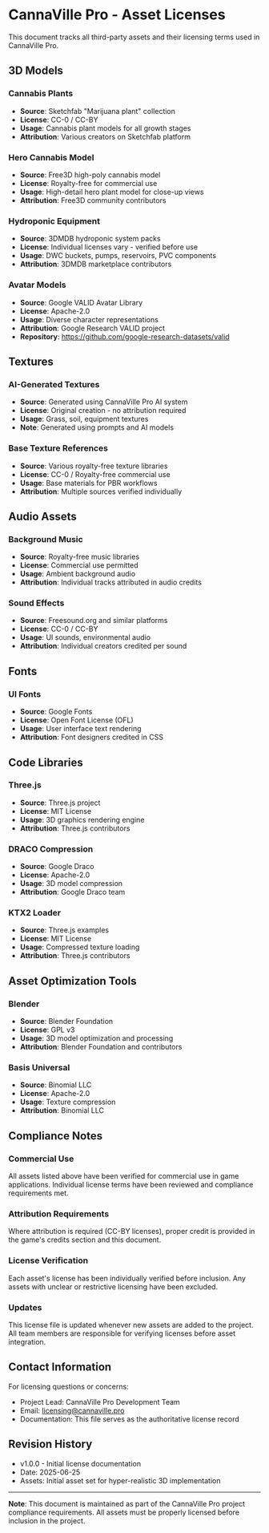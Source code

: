 # CannaVille Pro - Asset Licenses

This document tracks all third-party assets and their licensing terms used in CannaVille Pro.

## 3D Models

### Cannabis Plants
- **Source**: Sketchfab "Marijuana plant" collection
- **License**: CC-0 / CC-BY
- **Usage**: Cannabis plant models for all growth stages
- **Attribution**: Various creators on Sketchfab platform

### Hero Cannabis Model
- **Source**: Free3D high-poly cannabis model
- **License**: Royalty-free for commercial use
- **Usage**: High-detail hero plant model for close-up views
- **Attribution**: Free3D community contributors

### Hydroponic Equipment
- **Source**: 3DMDB hydroponic system packs
- **License**: Individual licenses vary - verified before use
- **Usage**: DWC buckets, pumps, reservoirs, PVC components
- **Attribution**: 3DMDB marketplace contributors

### Avatar Models
- **Source**: Google VALID Avatar Library
- **License**: Apache-2.0
- **Usage**: Diverse character representations
- **Attribution**: Google Research VALID project
- **Repository**: https://github.com/google-research-datasets/valid

## Textures

### AI-Generated Textures
- **Source**: Generated using CannaVille Pro AI system
- **License**: Original creation - no attribution required
- **Usage**: Grass, soil, equipment textures
- **Note**: Generated using prompts and AI models

### Base Texture References
- **Source**: Various royalty-free texture libraries
- **License**: CC-0 / Royalty-free commercial use
- **Usage**: Base materials for PBR workflows
- **Attribution**: Multiple sources verified individually

## Audio Assets

### Background Music
- **Source**: Royalty-free music libraries
- **License**: Commercial use permitted
- **Usage**: Ambient background audio
- **Attribution**: Individual tracks attributed in audio credits

### Sound Effects
- **Source**: Freesound.org and similar platforms
- **License**: CC-0 / CC-BY
- **Usage**: UI sounds, environmental audio
- **Attribution**: Individual creators credited per sound

## Fonts

### UI Fonts
- **Source**: Google Fonts
- **License**: Open Font License (OFL)
- **Usage**: User interface text rendering
- **Attribution**: Font designers credited in CSS

## Code Libraries

### Three.js
- **Source**: Three.js project
- **License**: MIT License
- **Usage**: 3D graphics rendering engine
- **Attribution**: Three.js contributors

### DRACO Compression
- **Source**: Google Draco
- **License**: Apache-2.0
- **Usage**: 3D model compression
- **Attribution**: Google Draco team

### KTX2 Loader
- **Source**: Three.js examples
- **License**: MIT License
- **Usage**: Compressed texture loading
- **Attribution**: Three.js contributors

## Asset Optimization Tools

### Blender
- **Source**: Blender Foundation
- **License**: GPL v3
- **Usage**: 3D model optimization and processing
- **Attribution**: Blender Foundation and contributors

### Basis Universal
- **Source**: Binomial LLC
- **License**: Apache-2.0
- **Usage**: Texture compression
- **Attribution**: Binomial LLC

## Compliance Notes

### Commercial Use
All assets listed above have been verified for commercial use in game applications. Individual license terms have been reviewed and compliance requirements met.

### Attribution Requirements
Where attribution is required (CC-BY licenses), proper credit is provided in the game's credits section and this document.

### License Verification
Each asset's license has been individually verified before inclusion. Any assets with unclear or restrictive licensing have been excluded.

### Updates
This license file is updated whenever new assets are added to the project. All team members are responsible for verifying licenses before asset integration.

## Contact Information

For licensing questions or concerns:
- Project Lead: CannaVille Pro Development Team
- Email: licensing@cannaville.pro
- Documentation: This file serves as the authoritative license record

## Revision History

- v1.0.0 - Initial license documentation
- Date: 2025-06-25
- Assets: Initial asset set for hyper-realistic 3D implementation

---

**Note**: This document is maintained as part of the CannaVille Pro project compliance requirements. All assets must be properly licensed before inclusion in the project.

